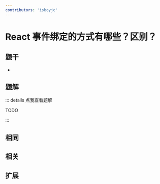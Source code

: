 ```yaml
---
contributors: 'isboyjc'
---
```


# React 事件绑定的方式有哪些？区别？


## 题干

- 



## 题解

::: details 点我查看题解

  TODO

:::



## 相同


## 相关


## 扩展

